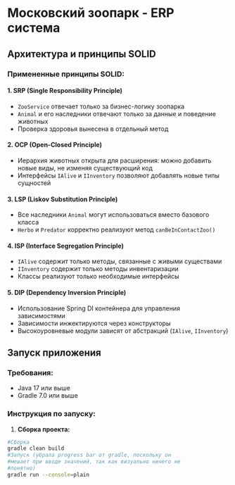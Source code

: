 # Московский зоопарк - ERP система

## Архитектура и принципы SOLID

### Примененные принципы SOLID:

#### 1. **SRP (Single Responsibility Principle)**
- `ZooService` отвечает только за бизнес-логику зоопарка
- `Animal` и его наследники отвечают только за данные и поведение животных
- Проверка здоровья вынесена в отдельный метод

#### 2. **OCP (Open-Closed Principle)**
- Иерархия животных открыта для расширения: можно добавить новые виды, не изменяя существующий код
- Интерфейсы `IAlive` и `IInventory` позволяют добавлять новые типы сущностей

#### 3. **LSP (Liskov Substitution Principle)**
- Все наследники `Animal` могут использоваться вместо базового класса
- `Herbo` и `Predator` корректно реализуют метод `canBeInContactZoo()`

#### 4. **ISP (Interface Segregation Principle)**
- `IAlive` содержит только методы, связанные с живыми существами
- `IInventory` содержит только методы инвентаризации
- Классы реализуют только необходимые интерфейсы

#### 5. **DIP (Dependency Inversion Principle)**
- Использование Spring DI контейнера для управления зависимостями
- Зависимости инжектируются через конструкторы
- Высокоуровневые модули зависят от абстракций (`IAlive`, `IInventory`)

## Запуск приложения

### Требования:
- Java 17 или выше
- Gradle 7.0 или выше

### Инструкция по запуску:

1. **Сборка проекта:**
```bash
#Сборка
gradle clean build
#Запуск (убрала progress bar от gradle, поскольку он 
#мешает при вводе значений, так как визуально ничего не 
#понятно)
gradle run --console=plain